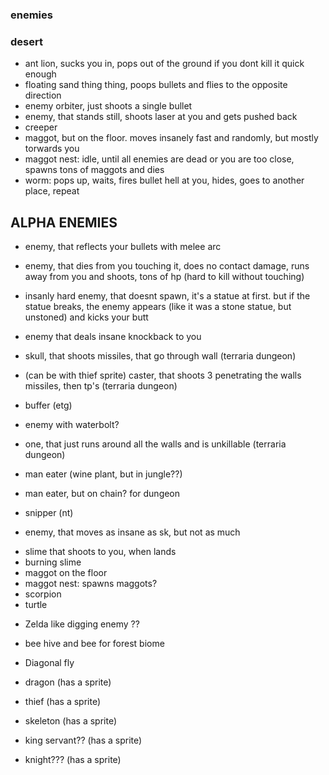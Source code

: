 ### enemies

### desert

* ant lion, sucks you in, pops out of the ground if you dont kill it quick enough
* floating sand thing thing, poops bullets and flies to the opposite direction
* enemy orbiter, just shoots a single bullet
* enemy, that stands still, shoots laser at you and gets pushed back
* creeper
* maggot, but on the floor. moves insanely fast and randomly, but mostly torwards you
* maggot nest: idle, until all enemies are dead or you are too close, spawns tons of maggots and dies
* worm: pops up, waits, fires bullet hell at you, hides, goes to another place, repeat

## ALPHA ENEMIES

* enemy, that reflects your bullets with melee arc

* enemy, that dies from you touching it, does no contact damage, 
 runs away from you and shoots, tons of hp (hard to kill without touching)
 
* insanly hard enemy, that doesnt spawn, it's a statue at first. but if the statue breaks, the enemy appears (like it was a stone statue, but unstoned) and kicks your butt
 
* enemy that deals insane knockback to you
* skull, that shoots missiles, that go through wall (terraria dungeon)
* (can be with thief sprite) caster, that shoots 3 penetrating the walls missiles, then tp's (terraria dungeon)
* buffer (etg)
* enemy with waterbolt?
* one, that just runs around all the walls and is unkillable (terraria dungeon)
* man eater (wine plant, but in jungle??)
* man eater, but on chain? for dungeon
* snipper (nt)
* enemy, that moves as insane as sk, but not as much

+ slime that shoots to you, when lands
+ burning slime
+ maggot on the floor
+ maggot nest: spawns maggots?
+ scorpion
+ turtle

* Zelda like digging enemy ??
* bee hive and bee for forest biome
* Diagonal fly

* dragon (has a sprite)
* thief (has a sprite)
* skeleton (has a sprite)
* king servant?? (has a sprite)
* knight??? (has a sprite)
